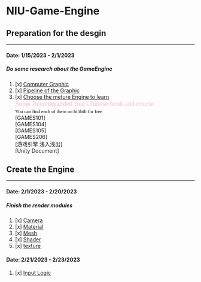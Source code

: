# NIU-Game-Engine
## Preparation for the desgin
***
#### Date: 1/15/2023 - 2/1/2023
##### Do some research about the GameEngine
1. [x] [Computer Graphic](https://www.youtube.com/watch?v=W6yEALqsD7k&list=PL9_jI1bdZmz2emSh0UQ5iOdT2xRHFHL7E)
2. [x] [Pipeline of the Graphic](https://www.bilibili.com/video/BV1oU4y1R7Km/?spm_id_from=333.337.search-card.all.click)
3. [x] [Choose the meture Engine to learn](https://unity.com/)
</br><font color= pink size=4 face="宋体" bold = True> Some Recommanded free Chinese book and course </font>
</br><font color= black size=2 face="宋体" bold = True>You can find each of them on bilibili for free </font>
</br>[GAMES101]
</br>[GAMES104]
</br>[GAMES105]
</br>[GAMES206]
</br>[游戏引擎 浅入浅出]
</br>[Unity Document]
## Create the Engine
***
#### Date: 2/1/2023 - 2/20/2023
##### Finish the render modules

1. [x] [Camera](https://github.com/zhengtianl/NIU/blob/d85946b7a35cf46c8a5af719b957b40ae24358fa/source/renderer/camera.cpp)
2. [x] [Material](https://github.com/zhengtianl/NIU/blob/d85946b7a35cf46c8a5af719b957b40ae24358fa/source/renderer/material.cpp)
3. [x] [Mesh](https://github.com/zhengtianl/NIU/blob/d85946b7a35cf46c8a5af719b957b40ae24358fa/source/renderer/mesh_filter.cpp)
4. [x] [Shader](https://github.com/zhengtianl/NIU/blob/d85946b7a35cf46c8a5af719b957b40ae24358fa/source/renderer/shader.cpp)
5. [x] [texture](https://github.com/zhengtianl/NIU/blob/d85946b7a35cf46c8a5af719b957b40ae24358fa/source/renderer/texture2d.cpp)

#### Date: 2/21/2023 - 2/23/2023
1. [x] [Input Logic](https://github.com/zhengtianl/NIU/blob/d85946b7a35cf46c8a5af719b957b40ae24358fa/source/control)